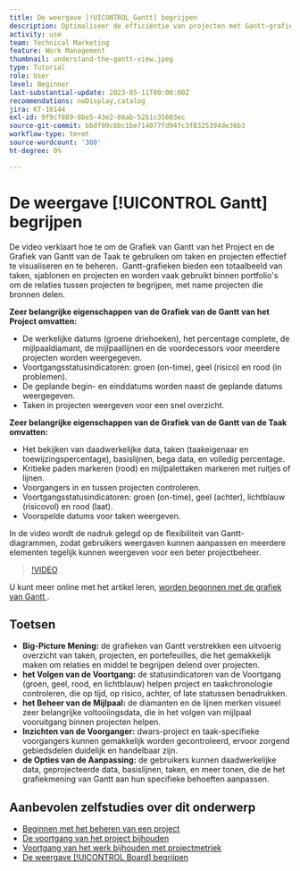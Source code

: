```yaml
---
title: De weergave [!UICONTROL Gantt] begrijpen
description: Optimaliseer de efficiëntie van projecten met Gantt-grafieken, met een totaalbeeld, voortgangscontrole, mijlpaalbeheer, voorgangerinzichten en aanpasbare opties om taken- en resourcebeheer te stroomlijnen.
activity: use
team: Technical Marketing
feature: Work Management
thumbnail: understand-the-gantt-view.jpeg
type: Tutorial
role: User
level: Beginner
last-substantial-update: 2023-05-11T00:00:00Z
recommendations: noDisplay,catalog
jira: KT-10144
exl-id: 9f9cf889-8be5-43e2-88ab-52b1c35603ec
source-git-commit: bbdf99c6bc1be714077fd94fc3f8325394de36b3
workflow-type: tm+mt
source-wordcount: '360'
ht-degree: 0%

---
```


# De weergave [!UICONTROL Gantt] begrijpen

De video verklaart hoe te om de Grafiek van Gantt van het Project en de Grafiek van Gantt van de Taak te gebruiken om taken en projecten effectief te visualiseren en te beheren. &#x200B; Gantt-grafieken bieden een totaalbeeld van taken, sjablonen en projecten en worden vaak gebruikt binnen portfolio&#39;s om de relaties tussen projecten te begrijpen, met name projecten die bronnen delen. &#x200B;

**Zeer belangrijke eigenschappen van de Grafiek van de Gantt van het Project omvatten:**

* De werkelijke datums (groene driehoeken), het percentage complete, de mijlpaaldiamant, de mijlpaallijnen en de voordecessors voor meerdere projecten worden weergegeven. &#x200B;
* Voortgangsstatusindicatoren: groen (on-time), geel (risico) en rood (in problemen).
* De geplande begin- en einddatums worden naast de geplande datums weergegeven.
* Taken in projecten weergeven voor een snel overzicht.

**Zeer belangrijke eigenschappen van de Grafiek van de Gantt van de Taak omvatten:**

* Het bekijken van daadwerkelijke data, taken (taakeigenaar en toewijzingspercentage), basislijnen, bega data, en volledig percentage.
* Kritieke paden markeren (rood) en mijlpalettaken markeren met ruitjes of lijnen.
* Voorgangers in en tussen projecten controleren. &#x200B;
* Voortgangsstatusindicatoren: groen (on-time), geel (achter), lichtblauw (risicovol) en rood (laat).
* Voorspelde datums voor taken weergeven.

In de video wordt de nadruk gelegd op de flexibiliteit van Gantt-diagrammen, zodat gebruikers weergaven kunnen aanpassen en meerdere elementen tegelijk kunnen weergeven voor een beter projectbeheer.

>[!VIDEO](https://video.tv.adobe.com/v/3419304/?quality=12&learn=on&enablevpops=1)

U kunt meer online met het artikel leren, [&#x200B; worden begonnen met de grafiek van Gantt &#x200B;](https://experienceleague.adobe.com/docs/workfront/using/manage-work/the-gantt-chart/gantt-chart-overview/get-started-with-gantt.html?lang=nl-NL).

## Toetsen

* **Big-Picture Mening:** de grafieken van Gantt verstrekken een uitvoerig overzicht van taken, projecten, en portefeuilles, die het gemakkelijk maken om relaties en middel te begrijpen delend over projecten. &#x200B;
* **het Volgen van de Voortgang:** de statusindicatoren van de Voortgang (groen, geel, rood, en lichtblauw) helpen project en taakchronologie controleren, die op tijd, op risico, achter, of late statussen benadrukken. &#x200B;
* **het Beheer van de Mijlpaal:** de diamanten en de lijnen merken visueel zeer belangrijke voltooiingsdata, die in het volgen van mijlpaal vooruitgang binnen projecten helpen. &#x200B;
* **Inzichten van de Voorganger:** dwars-project en taak-specifieke voorgangers kunnen gemakkelijk worden gecontroleerd, ervoor zorgend gebiedsdelen duidelijk en handelbaar zijn. &#x200B;
* **de Opties van de Aanpassing:** de gebruikers kunnen daadwerkelijke data, geprojecteerde data, basislijnen, taken, en meer tonen, die de het grafiekmening van Gantt aan hun specifieke behoeften aanpassen.


## Aanbevolen zelfstudies over dit onderwerp

* [Beginnen met het beheren van een project](/help/manage-work/projects/getting-started-manage-a-project.md)
* [De voortgang van het project bijhouden](/help/manage-work/projects/track-overall-project-progress.md)
* [Voortgang van het werk bijhouden met projectmetriek](/help/manage-work/projects/track-work-progress-with-project-metrics.md)
* [De weergave [!UICONTROL Board] begrijpen](/help/manage-work/projects/understand-the-board-view.md)
